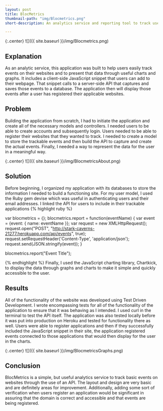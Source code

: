 ```yaml
---
layout: post
title: BlocMetrics
thumbnail-path: "img/Blocmetrics.png"
short-description: An analytics service and reporting tool to track user activity

---
```


{:.center}
![]({{ site.baseurl }}/img/Blocmetrics.png)

## Explanation

As an analytic service, this application was built to help users easily track events on their websites and to present that data through useful charts and graphs. It includes a client-side JavaScript snippet that users can add to their webpage. That snippet calls to a server-side API that captures and saves those events to a database. The application then will display those events after a user has registered their applicable websites.

## Problem

Building the application from scratch, I had to initiate the application and create all of the necessary models and controllers. I needed users to be able to create accounts and subsequently login. Users needed to be able to register their websites that they wanted to track. I needed to create a model to store the trackable events and then build the API to capture and create the actual events. Finally, I needed a way to represent the data for the user in a meaningful way.

{:.center}
![]({{ site.baseurl }}/img/BlocmetricsAbout.png)

## Solution

Before beginning, I organized my application with its databases to store the information I needed to build a functioning site. For my user model, I used the Ruby gem devise which was useful in authenticating users and their email addresses. I linked the API for users to include in their trackable applications
{% highlight ruby %}

var blocmetrics = {};
  blocmetrics.report = function(eventName) {
   var event = {event: { name: eventName }};
   var request = new XMLHttpRequest();
   request.open("POST", "http://stark-caverns-21277.herokuapp.com/api/events", true);
   request.setRequestHeader('Content-Type', 'application/json');
   request.send(JSON.stringify(event));
 }

 blocmetrics.report("Event Title");

{% endhighlight %}
Finally, I used the JavaScript charting library, Chartkick, to display the data through graphs and charts to make it simple and quickly accessible to the user.


## Results

All of the functionality of the website was developed using Test Driven Development. I wrote encompassing tests for all of the functionality of the application to ensure that it was behaving as I intended. I used curl in the terminal to test the API itself. The application was also tested locally before it was put into production on Heroku and tested for functionality there as well. Users were able to register applications and then if they successfully included the JavaScript snippet in their site, the application registered events connected to those applications that would then display for the user in the charts.

{:.center}
![]({{ site.baseurl }}/img/BlocmetricsGraphs.png)


## Conclusion

BlocMetrics is a simple, but useful analytics service to track basic events on websites through the use of an API. The layout and design are very basic and are definitely areas for improvement. Additionally, adding some sort of verification when users register an application would be significant in assuring that the domain is correct and accessible and that events are being registered.
